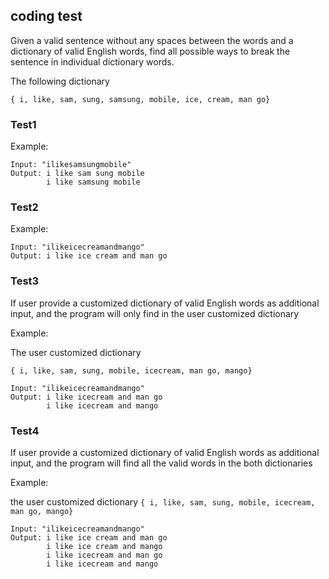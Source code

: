 ## coding test

Given a valid sentence without any spaces between the words and a dictionary of valid
English words, find all possible ways to break the sentence in individual dictionary words.

The following dictionary

`{ i, like, sam, sung, samsung, mobile, ice, cream, man go}`

### Test1

Example:

```
Input: "ilikesamsungmobile"
Output: i like sam sung mobile
        i like samsung mobile
```

### Test2

Example:

```
Input: "ilikeicecreamandmango"
Output: i like ice cream and man go
```

### Test3

If user provide a customized dictionary of valid English words as additional input, and the
program will only find in the user customized dictionary

Example:

The user customized dictionary

`{ i, like, sam, sung, mobile, icecream, man go, mango}`

```
Input: "ilikeicecreamandmango"
Output: i like icecream and man go
        i like icecream and mango
```

### Test4

If user provide a customized dictionary of valid English words as additional input, and the
program will find all the valid words in the both dictionaries

Example:

the user customized dictionary
`{ i, like, sam, sung, mobile, icecream, man go, mango}`

```
Input: "ilikeicecreamandmango"
Output: i like ice cream and man go
        i like ice cream and mango
        i like icecream and man go
        i like icecream and mango
```

